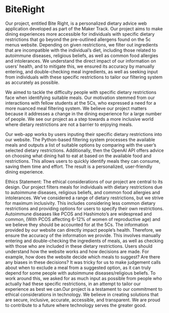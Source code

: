 # BiteRight
Our project, entitled Bite Right, is a personalized dietary advice web application developed as part of the Maker Track. Our project aims to make dining experiences more accessible for individuals with specific dietary restrictions that go beyond the pre-outlined allergens found on the 5c menus website. Depending on given restrictions, we filter out ingredients that are incompatible with the individual’s diet, including those related to autoimmune diseases, religious beliefs, as well as common food allergies and intolerances. We understand the direct impact of our information on users’ health, and to mitigate this, we ensured its accuracy by manually entering, and double-checking meal ingredients, as well as seeking input from individuals with these specific restrictions to tailor our filtering system as accurately as possible.

We aimed to tackle the difficulty people with specific dietary restrictions face when identifying suitable meals. Our motivation stemmed from our interactions with fellow students at the 5Cs, who expressed a need for a more nuanced meal filtering system. We believe our project matters because it addresses a change in the dining experience for a large number of people. We see our project as a step towards a more inclusive world where dietary restrictions are not a barrier to enjoying meals.

Our web-app works by users inputing their specific dietary restrictions into our website. The Python-based filtering system processes the available meals and outputs a list of suitable options by comparing with the user’s selected dietary restrictions. Additionally, then the OpenAI API offers advice on choosing what dining hall to eat at based on the available food and restrictions. This allows users to quickly identify meals they can consume, saving them time and effort. The result is a personalized, user-friendly dining experience.

Ethics Statement: The ethical considerations of our project are central to its design. Our project filters meals for individuals with dietary restrictions due to autoimmune diseases, religious beliefs, and common food allergies and intolerances. We’ve considered a range of dietary restrictions, but we strive for maximum inclusivity. This includes considering less common dietary restrictions and providing options for users to specify their own restrictions. Autoimmune diseases like PCOS and Hashimoto’s are widespread and common, (With PCOS affecting 6-12% of women of reproductive age) and we believe they should be accounted for at the 5Cs. The information provided by our website can directly impact people’s health. Therefore, we ensure the accuracy of the information we provide. This involves manually entering and double-checking the ingredients of meals, as well as checking with those who are included in these dietary restrictions. Users should understand how the website works and how decisions are made. For example, how does the website decide which meals to suggest? Are there any biases in these decisions? It was tricky for us to make judgement calls about when to exclude a meal from a suggested option, as it can truly depend for some people with autoimmune diseases/religious beliefs. To work around this, we asked for as much input as possible from people who actually had these specific restrictions, in an attempt to tailor our experience as best we can.Our project is a testament to our commitment to ethical considerations in technology. We believe in creating solutions that are secure, inclusive, accurate, accessible, and transparent. We are proud to contribute to a future where technology serves the greater good.
